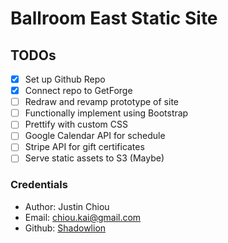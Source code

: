 # Ballroom East Static Site

## TODOs
- [x] Set up Github Repo
- [x] Connect repo to GetForge
- [ ] Redraw and revamp prototype of site
- [ ] Functionally implement using Bootstrap
- [ ] Prettify with custom CSS
- [ ] Google Calendar API for schedule
- [ ] Stripe API for gift certificates
- [ ] Serve static assets to S3 (Maybe)

### Credentials
- Author: Justin Chiou
- Email: [chiou.kai@gmail.com](mailto:chiou.kai@gmail.com)
- Github: [Shadowlion](https://github.com/shadowlion)